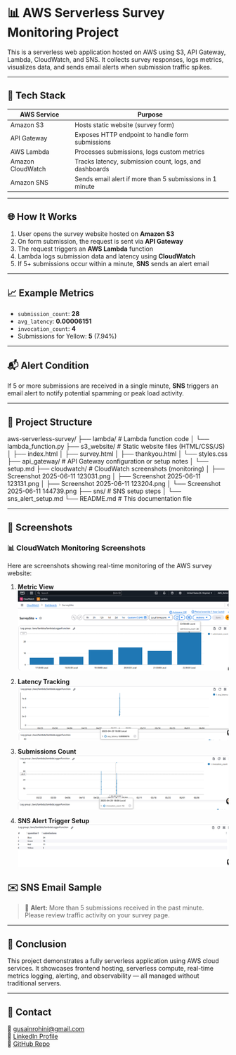 # 📊 AWS Serverless Survey Monitoring Project

This is a serverless web application hosted on AWS using S3, API Gateway, Lambda, CloudWatch, and SNS. It collects survey responses, logs metrics, visualizes data, and sends email alerts when submission traffic spikes.

---

## 🔧 Tech Stack

| AWS Service     | Purpose                                                      |
|-----------------|--------------------------------------------------------------|
| Amazon S3       | Hosts static website (survey form)                           |
| API Gateway     | Exposes HTTP endpoint to handle form submissions             |
| AWS Lambda      | Processes submissions, logs custom metrics                   |
| Amazon CloudWatch | Tracks latency, submission count, logs, and dashboards     |
| Amazon SNS      | Sends email alert if more than 5 submissions in 1 minute     |

---

## 🌐 How It Works

1. User opens the survey website hosted on **Amazon S3**
2. On form submission, the request is sent via **API Gateway**
3. The request triggers an **AWS Lambda** function
4. Lambda logs submission data and latency using **CloudWatch**
5. If 5+ submissions occur within a minute, **SNS** sends an alert email

---

## 📈 Example Metrics

- `submission_count`: **28**
- `avg_latency`: **0.00006151**
- `invocation_count`: **4**
- Submissions for Yellow: **5** (7.94%)

---

## 📬 Alert Condition

If 5 or more submissions are received in a single minute, **SNS** triggers an email alert to notify potential spamming or peak load activity.

---


## 📁 Project Structure

aws-serverless-survey/
├── lambda/                # Lambda function code
│   └── lambda_function.py
├── s3_website/            # Static website files (HTML/CSS/JS)
│   ├── index.html
│   ├── survey.html
│   ├── thankyou.html
│   └── styles.css
├── api_gateway/           # API Gateway configuration or setup notes
│   └── setup.md
├── cloudwatch/            # CloudWatch screenshots (monitoring)
│   ├── Screenshot 2025-06-11 123031.png
│   ├── Screenshot 2025-06-11 123131.png
│   ├── Screenshot 2025-06-11 123204.png
│   └── Screenshot 2025-06-11 144739.png
├── sns/                   # SNS setup steps
│   └── sns_alert_setup.md
└── README.md              # This documentation file






---

## 📸 Screenshots

### 📊 CloudWatch Monitoring Screenshots

Here are screenshots showing real-time monitoring of the AWS survey website:

1. **Metric View**
   ![](cloudwatch/Screenshot%202025-06-11%20123031.png)

2. **Latency Tracking**
   ![](cloudwatch/Screenshot%202025-06-11%20123131.png)

3. **Submissions Count**
   ![](cloudwatch/Screenshot%202025-06-11%20123204.png)

4. **SNS Alert Trigger Setup**
   ![](cloudwatch/Screenshot%202025-06-11%20144739.png)


## ✉️ SNS Email Sample

> 🔔 **Alert:** More than 5 submissions received in the past minute.  
> Please review traffic activity on your survey page.

---

## 🚀 Conclusion

This project demonstrates a fully serverless application using AWS cloud services. It showcases frontend hosting, serverless compute, real-time metrics logging, alerting, and observability — all managed without traditional servers.

---

## 🔗 Contact

📧 gusainrohini@gmail.com  
🔗 [LinkedIn Profile](https://www.linkedin.com/in/rohini-gusain)  
🔗 [GitHub Repo](https://github.com/Rohini-09/aws-serverless-survey)
